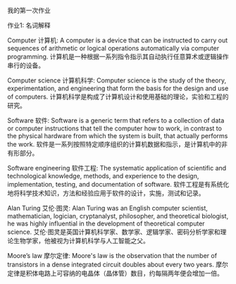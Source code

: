 我的第一次作业

作业1: 名词解释

Computer 计算机: A computer is a device that can be instructed to carry out sequences of arithmetic or logical operations automatically via computer programming. 计算机是一种根据一系列指令指示其自动执行任意算术或逻辑操作串行的设备。

Computer science 计算机科学: Computer science is the study of the theory, experimentation, and engineering that form the basis for the design and use of computers. 计算机科学是构成了计算机设计和使用基础的理论，实验和工程的研究。

Software 软件: Software is a generic term that refers to a collection of data or computer instructions that tell the computer how to work, in contrast to the physical hardware from which the system is built, that actually performs the work. 软件是一系列按照特定顺序组织的计算机数据和指示，是计算机中的非有形部分。

Software engineering 软件工程: The systematic application of scientific and technological knowledge, methods, and experience to the design, implementation, testing, and documentation of software. 软件工程是有系统化地将科学技术知识，方法和经验应用于软件的设计，实施，测试和记录。

Alan Turing 艾伦·图灵: Alan Turing was an English computer scientist, mathematician, logician, cryptanalyst, philosopher, and theoretical biologist, he was highly influential in the development of theoretical computer science. 艾伦·图灵是英国计算机科学家、数学家、逻辑学家、密码分析学家和理论生物学家，他被视为计算机科学与人工智能之父。

Moore’s law 摩尔定律: Moore's law is the observation that the number of transistors in a dense integrated circuit doubles about every two years. 摩尔定律是积体电路上可容纳的电晶体（晶体管）数目，约每隔两年便会增加一倍。